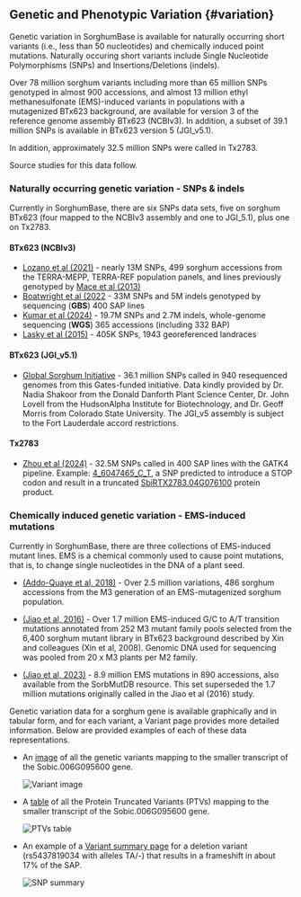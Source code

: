 ## Genetic and Phenotypic Variation {#variation}

Genetic variation in SorghumBase is available for naturally occurring short variants (i.e., less than 50 nucleotides) and chemically induced point mutations. Naturally occuring short variants include Single Nucleotide Polymorphisms (SNPs) and Insertions/Deletions (indels).

Over 78 million sorghum variants including more than 65 million SNPs genotyped in almost 900 accessions, and almost 13 million ethyl methanesulfonate (EMS)-induced variants in populations with a mutagenized BTx623 background, are available for version 3 of the reference genome assembly BTx623 (NCBIv3). In addition, a subset of 39.1 million SNPs is available in BTx623 version 5 (JGI_v5.1). 

In addition, approximately 32.5 million SNPs were called in Tx2783.

Source studies for this data follow.

### Naturally occurring genetic variation - SNPs & indels

Currently in SorghumBase, there are six SNPs data sets, five on sorghum BTx623 (four mapped to the NCBIv3 assembly and one to JGI_5.1), plus one on Tx2783.

#### BTx623 (NCBIv3)

- [Lozano et al (2021)](https://www.sorghumbase.org/paper/comparative-evolutionary-genetics-of-deleterious-load-in-sorghum-and-maize) - nearly 13M SNPs, 499 sorghum accessions from the TERRA-MEPP, TERRA-REF population panels, and lines previously genotyped by [Mace et al (2013)](https://www.sorghumbase.org/paper/21275)
- [Boatwright et al (2022](https://www.sorghumbase.org/paper/20741) - 33M SNPs and 5M indels genotyped by sequencing (**GBS**) 400 SAP lines
- [Kumar et al (2024)](https://www.sorghumbase.org/paper/24501) - 19.7M SNPs and 2.7M indels, whole-genome sequencing (**WGS**) 365 accessions (including 332 BAP)
- [Lasky et al (2015)](https://www.sorghumbase.org/paper/24502) - 405K SNPs, 1943 georeferenced landraces

#### BTx623 (JGI_v5.1)

- [Global Sorghum Initiative](https://www.globalsorghuminitiative.org/) - 36.1 million SNPs called in 940 resequenced genomes from this Gates-funded initiative. Data kindly provided by Dr. Nadia Shakoor from the Donald Danforth Plant Science Center, Dr. John Lovell from the HudsonAlpha Institute for Biotechnology, and Dr. Geoff Morris from Colorado State University. The JGI_v5 assembly is subject to the Fort Lauderdale accord restrictions.

#### Tx2783

- [Zhou et al (2024)](https://www.sorghumbase.org/paper/23243) - 32.5M SNPs called in 400 SAP lines with the GATK4 pipeline. Example: [4_6047465_C_T](https://ensembl.sorghumbase.org/Sorghum_tx2783pac/Variation/Sample?db=core;r=4:6046965-6047965;v=4_6047465_C_T;vdb=variation;vf=11387812), a SNP predicted to introduce a STOP codon and result in a truncated [SbiRTX2783.04G076100](https://ensembl.sorghumbase.org/Sorghum_tx2783pac/Gene/Summary?db=core;g=SbiRTX2783.04G076100;r=4:6046424-6048133;t=SbiRTX2783.04G076100.1;v=4_6047465_C_T;vdb=variation;vf=11387812) protein product.


### Chemically induced genetic variation -  EMS-induced mutations
Currently in SorghumBase, there are three collections of EMS-induced mutant lines. EMS is a chemical commonly used to cause point mutations, that is, to change single nucleotides in the DNA of a plant seed.

- [(Addo-Quaye et al, 2018)](https://www.sorghumbase.org/paper/19942) - Over 2.5 million variations, 486 sorghum accessions from the M3 generation of an EMS-mutagenized sorghum population.
  
- [(Jiao et al, 2016)](https://www.sorghumbase.org/paper/21276) - Over 1.7 million EMS-induced G/C to A/T transition mutations annotated from 252 M3 mutant family pools selected from the 6,400 sorghum mutant library in BTx623 background described by Xin and colleagues (Xin et al, 2008). Genomic DNA used for sequencing was pooled from 20 x M3 plants per M2 family.

- [(Jiao et al, 2023)](https://www.sorghumbase.org/paper/23165) - 8.9 million EMS mutations in 890 accessions, also available from the SorbMutDB resource. This set superseded the 1.7 million mutations originally called in the Jiao et al (2016) study.

Genetic variation data for a sorghum gene is available graphically and in tabular form, and for each variant, a Variant page provides more detailed information. Below are provided examples of each of these data representations.

- An [image](https://ensembl.sorghumbase.org/Sorghum_bicolor/Transcript/Variation_Transcript/Image?db=core;g=SORBI_3006G095600;r=6:46566240-46571064;t=SORBI_3006G095600.2;v=tmp_3_61561138_G_A;vdb=variation;vf=3821694) of all the genetic variants mapping to the smaller transcript of the Sobic.006G095600 gene.

  ![Variant image](images/variation_image.png)

- A [table](https://ensembl.sorghumbase.org/Sorghum_bicolor/Transcript/Variation_Transcript/Table?db=core;g=SORBI_3006G095600;r=6:46566240-46571064;t=SORBI_3006G095600.2;v=tmp_3_61561138_G_A;vdb=variation;vf=3821694) of all the Protein Truncated Variants (PTVs) mapping to the smaller transcript of the Sobic.006G095600 gene.

  ![PTVs table](images/variation_table_ptvs.png)
  
- An example of a [Variant summary page](https://ensembl.sorghumbase.org/Sorghum_bicolor/Variation/Explore?db=core;g=SORBI_3006G095600;r=6:46566240-46571064;t=SORBI_3006G095600.2;v=rs5437819034;vdb=variation;vf=47523480)
  for a deletion variant (rs5437819034 with alleles TA/-) that results in a frameshift in about 17% of the SAP.

  ![SNP summary](images/snp_summary.png)

